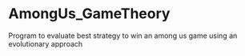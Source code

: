 # AmongUs_GameTheory
Program to evaluate best strategy to win an among us game using an evolutionary approach
